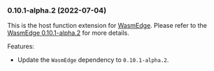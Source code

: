 ### 0.10.1-alpha.2 (2022-07-04)

This is the host function extension for [WasmEdge](https://github.com/WasmEdge/WasmEdge).
Please refer to the [WasmEdge 0.10.1-alpha.2](https://github.com/WasmEdge/WasmEdge/releases/tag/0.10.1-alpha.2) for more details.

Features:

* Update the `WasmEdge` dependency to `0.10.1-alpha.2`.
